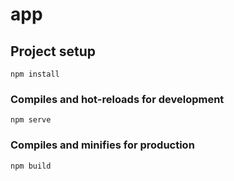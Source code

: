 # app

## Project setup
```
npm install
```

### Compiles and hot-reloads for development
```
npm serve
```

### Compiles and minifies for production
```
npm build
```


